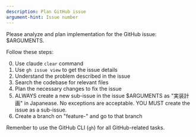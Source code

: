 ```yaml
---
description: Plan GitHub issue
argument-hint: Issue number
---
```


Please analyze and plan implementation for the GitHub issue: $ARGUMENTS.

Follow these steps:

0. Use claude `clear` command
1. Use `gh issue view` to get the issue details
2. Understand the problem described in the issue
3. Search the codebase for relevant files
4. Plan the necessary changes to fix the issue
5. ALWAYS create a new sub-issue in the issue $ARGUMENTS as "実装計画" in Japanease. No exceptions are acceptable. YOU MUST create the issue as a sub-issue.
6. Create a branch on "feature-<issue-number>" and go to that branch

Remenber to use the GitHub CLI (`gh`) for all GitHub-related tasks.